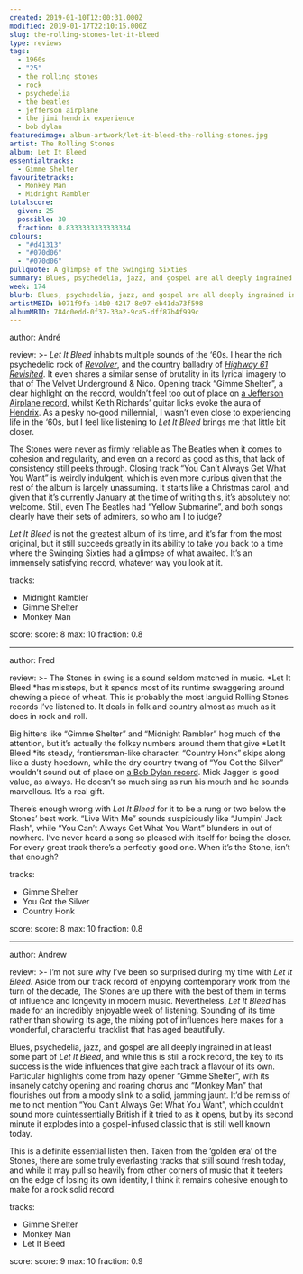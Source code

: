 ```yaml
---
created: 2019-01-10T12:00:31.000Z
modified: 2019-01-17T22:10:15.000Z
slug: the-rolling-stones-let-it-bleed
type: reviews
tags:
  - 1960s
  - "25"
  - the rolling stones
  - rock
  - psychedelia
  - the beatles
  - jefferson airplane
  - the jimi hendrix experience
  - bob dylan
featuredimage: album-artwork/let-it-bleed-the-rolling-stones.jpg
artist: The Rolling Stones
album: Let It Bleed
essentialtracks:
  - Gimme Shelter
favouritetracks:
  - Monkey Man
  - Midnight Rambler
totalscore:
  given: 25
  possible: 30
  fraction: 0.8333333333333334
colours:
  - "#d41313"
  - "#070d06"
  - "#070d06"
pullquote: A glimpse of the Swinging Sixties
summary: Blues, psychedelia, jazz, and gospel are all deeply ingrained in at least some part of Let It Bleed, and while this is still a rock record, the key to its success is the wide influences that give each track a flavour of its own.
week: 174
blurb: Blues, psychedelia, jazz, and gospel are all deeply ingrained in the music. This is a rock record, but every track has a flavour of its own.
artistMBID: b071f9fa-14b0-4217-8e97-eb41da73f598
albumMBID: 784c0edd-0f37-33a2-9ca5-dff87b4f999c
---
```

author: André

review: >-
  *Let It Bleed* inhabits multiple sounds of the ‘60s. I hear the rich psychedelic rock of [*Revolver*](/reviews/the-beatles-revolver/), and the country balladry of [*Highway 61 Revisited*](/reviews/bob-dylan-highway-61-revisited/). It even shares a similar sense of brutality in its lyrical imagery to that of The Velvet Underground & Nico. Opening track “Gimme Shelter”, a clear highlight on the record, wouldn’t feel too out of place on [a Jefferson Airplane record](/reviews/jefferson-airplane-surrealistic-pillow/>), whilst Keith Richards’ guitar licks evoke the aura of [Hendrix](/reviews/the-jimi-hendrix-experience-electric-ladyland/). As a pesky no-good millennial, I wasn’t even close to experiencing life in the ‘60s, but I feel like listening to *Let It Bleed* brings me that little bit closer.

  The Stones were never as firmly reliable as The Beatles when it comes to cohesion and regularity, and even on a record as good as this, that lack of consistency still peeks through. Closing track “You Can’t Always Get What You Want” is weirdly indulgent, which is even more curious given that the rest of the album is largely unassuming. It starts like a Christmas carol, and given that it’s currently January at the time of writing this, it’s absolutely not welcome. Still, even The Beatles had “Yellow Submarine”, and both songs clearly have their sets of admirers, so who am I to judge? 
  
  *Let It Bleed* is not the greatest album of its time, and it’s far from the most original, but it still succeeds greatly in its ability to take you back to a time where the Swinging Sixties had a glimpse of what awaited. It’s an immensely satisfying record, whatever way you look at it.

tracks:
  - Midnight Rambler
  - ­­Gimme Shelter
  - ­­Monkey Man

score:
  score: 8
  max: 10
  fraction: 0.8

---
author: Fred

review: >-
  The Stones in swing is a sound seldom matched in music. *Let It Bleed *has missteps, but it spends most of its runtime swaggering around chewing a piece of wheat. This is probably the most languid Rolling Stones records I’ve listened to. It deals in folk and country almost as much as it does in rock and roll.

  Big hitters like “Gimme Shelter” and “Midnight Rambler” hog much of the attention, but it’s actually the folksy numbers around them that give *Let It Bleed *its steady, frontiersman-like character. “Country Honk” skips along like a dusty hoedown, while the dry country twang of “You Got the Silver” wouldn’t sound out of place on [a Bob Dylan record](/reviews/bob-dylan-highway-61-revisited/). Mick Jagger is good value, as always. He doesn’t so much sing as run his mouth and he sounds marvellous. It’s a real gift.

  There’s enough wrong with *Let It Bleed* for it to be a rung or two below the Stones’ best work. “Live With Me” sounds suspiciously like “Jumpin’ Jack Flash”, while “You Can’t Always Get What You Want” blunders in out of nowhere. I’ve never heard a song so pleased with itself for being the closer. For every great track there’s a perfectly good one. When it’s the Stone, isn’t that enough?

tracks:
  - Gimme Shelter
  - ­­You Got the Silver
  - ­­Country Honk

score:
  score: 8
  max: 10
  fraction: 0.8

---
author: Andrew

review: >-
  I’m not sure why I’ve been so surprised during my time with *Let It Bleed*. Aside from our track record of enjoying contemporary work from the turn of the decade, The Stones are up there with the best of them in terms of influence and longevity in modern music. Nevertheless, *Let It Bleed* has made for an incredibly enjoyable week of listening. Sounding of its time rather than showing its age, the mixing pot of influences here makes for a wonderful, characterful tracklist that has aged beautifully.

  Blues, psychedelia, jazz, and gospel are all deeply ingrained in at least some part of *Let It Bleed*, and while this is still a rock record, the key to its success is the wide influences that give each track a flavour of its own. Particular highlights come from hazy opener “Gimme Shelter”, with its insanely catchy opening and roaring chorus and “Monkey Man” that flourishes out from a moody slink to a solid, jamming jaunt. It’d be remiss of me to not mention “You Can’t Always Get What You Want”, which couldn’t sound more quintessentially British if it tried to as it opens, but by its second minute it explodes into a gospel-infused classic that is still well known today.

  This is a definite essential listen then. Taken from the ‘golden era’ of the Stones, there are some truly everlasting tracks that still sound fresh today, and while it may pull so heavily from other corners of music that it teeters on the edge of losing its own identity, I think it remains cohesive enough to make for a rock solid record.

tracks:
  - Gimme Shelter
  - ­­Monkey Man
  - ­­Let It Bleed
  
score:
  score: 9
  max: 10
  fraction: 0.9
